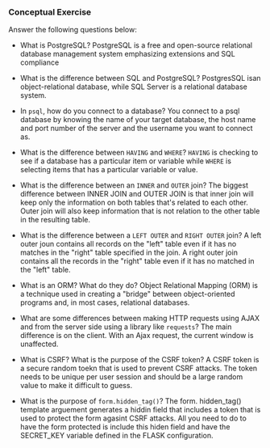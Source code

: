 ### Conceptual Exercise

Answer the following questions below:

- What is PostgreSQL? PostgreSQL is a free and open-source relational database management system emphasizing extensions and SQL compliance

- What is the difference between SQL and PostgreSQL? PostgresSQL isan object-relational database, while SQL Server is a relational database system.

- In `psql`, how do you connect to a database? You connect to a psql database by knowing the name of your target database, the host name and port number of the server and the username you want to connect as.

- What is the difference between `HAVING` and `WHERE`? `HAVING` is checking to see if a database has a particular item or variable while `WHERE` is selecting items that has a particular variable or value.

- What is the difference between an `INNER` and `OUTER` join? The biggest difference between INNER JOIN and OUTER JOIN is that inner join will keep only the information on both tables that's related to each other. Outer join will also keep information that is not relation to the other table in the resulting table.

- What is the difference between a `LEFT OUTER` and `RIGHT OUTER` join? A left outer joun contains all records on the "left" table even if it has no matches in the "right" table specified in the join. A right outer join contains all the records in the "right" table even if it has no matched in the "left" table.

- What is an ORM? What do they do? Object Relational Mapping (ORM) is a technique used in creating a "bridge" between object-oriented programs and, in most cases, relational databases.

- What are some differences between making HTTP requests using AJAX 
  and from the server side using a library like `requests`? The main difference is on the client. With an Ajax request, the current window is unaffected.

- What is CSRF? What is the purpose of the CSRF token? A CSRF token is a secure random toekn that is used to prevent CSRF attacks. The token needs to be unique per user session and should be a large random value to make it difficult to guess. 

- What is the purpose of `form.hidden_tag()`? The form. hidden_tag() template arguement generates a hiddin field that includes a token that is used to protect the form agasint CSRF attacks. All you need to do to have the form protected is include this hiden field and have the SECRET_KEY variable defined in the FLASK configuration. 
